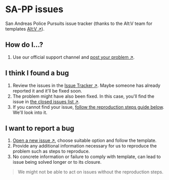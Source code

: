 # SA-PP issues
San Andreas Police Pursuits issue tracker (thanks to the Alt:V team for templates [Alt:V &nearr;](https://altv.mp/#/)).

## How do I&hellip;?

1. Use our official support channel and [post your problem &nearr;](https://sa-pp.com/discord).

## I think I found a bug

1. Review the issues in the [Issue Tracker &nearr;](https://github.com/SA-PP/sa-pp-issues/issues). Maybe someone has already reported it and it'll be fixed soon.
1. The problem might have also been fixed. In this case, you'll find the issue in [the closed issues list &nearr;](https://github.com/SA-PP/sa-pp-issues/issues?q=is%3Aissue+is%3Aclosed).
1. If you cannot find your issue, [follow the reproduction steps guide below](#I-want-to-report-a-bug-or-a-feature). We'll look into it.


## I want to report a bug

1. [Open a new issue &nearr;](https://github.com/SA-PP/sa-pp-issues/issues/new/choose), choose suitable option and follow the template.
1. Provide any additional information necessary for us to reproduce the problem such as steps to reproduce.
1. No concrete information or failure to comply with template, can lead to issue being solved longer or to its closure.

> We might not be able to act on issues without the reproduction steps.
